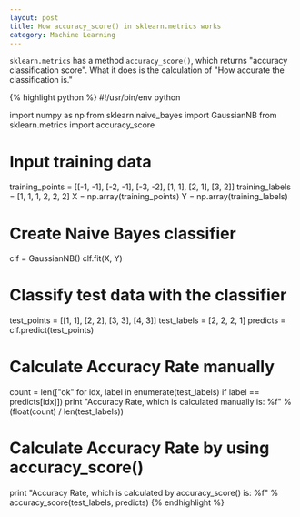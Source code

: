 ```yaml
---
layout: post
title: How accuracy_score() in sklearn.metrics works
category: Machine Learning
---
```


`sklearn.metrics` has a method `accuracy_score()`, which returns "accuracy classification score". What it does is the calculation of "How accurate the classification is."

{% highlight python %}
#!/usr/bin/env python

import numpy as np
from sklearn.naive_bayes import GaussianNB
from sklearn.metrics import accuracy_score

# Input training data
training_points = [[-1, -1], [-2, -1], [-3, -2], [1, 1], [2, 1], [3, 2]]
training_labels = [1, 1, 1, 2, 2, 2]
X = np.array(training_points)
Y = np.array(training_labels)

# Create Naive Bayes classifier
clf = GaussianNB()
clf.fit(X, Y)

# Classify test data with the classifier
test_points = [[1, 1], [2, 2], [3, 3], [4, 3]]
test_labels = [2, 2, 2, 1]
predicts = clf.predict(test_points)

# Calculate Accuracy Rate manually
count = len(["ok" for idx, label in enumerate(test_labels) if label == predicts[idx]])
print "Accuracy Rate, which is calculated manually is: %f" % (float(count) / len(test_labels))

# Calculate Accuracy Rate by using accuracy_score()
print "Accuracy Rate, which is calculated by accuracy_score() is: %f" % accuracy_score(test_labels, predicts)
{% endhighlight %}
